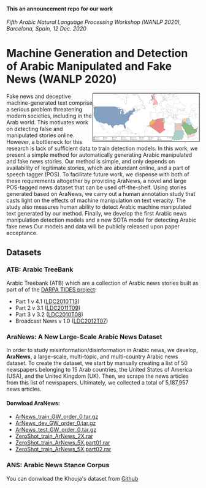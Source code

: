 #### This an announcement repo for our work 
*Fifth Arabic Natural Language Processing Workshop (WANLP 2020), Barcelona, Spain, 12 Dec. 2020*
# Machine Generation and Detection of Arabic Manipulated and Fake News (WANLP 2020)
<img src="https://github.com/MachineGenration/machine_genration_WANLP2020/blob/master/news_map.jpg" width="55%" style="border: 1px solid black;" align="right"/>
Fake news and deceptive machine-generated text comprise a serious problem threatening modern societies, including in the Arab world. This motivates work on detecting false and manipulated stories online. However, a bottleneck for this research is lack of sufficient data to train detection models. In this work, we present a simple method for automatically generating Arabic manipulated and fake news stories. Our method is simple, and only depends on availability of legitimate stories, which are abundant online, and a part of speech tagger (POS). To facilitate future work, we dispense with both of these requirements altogether by providing AraNews, a novel and large POS-tagged news dataset that can be used off-the-shelf. Using stories generated based on AraNews, we carry out a human annotation study that casts light on the effects of machine manipulation on text veracity. The study also measures human ability to detect Arabic machine manipulated text generated by our method. Finally, we develop the first Arabic news manipulation detection models and a new SOTA model for detecting Arabic fake news Our models and data will be publicly released upon paper acceptance.

## Datasets

### ATB: Arabic TreeBank

Arabic Treebank (ATB) which are a collection of Arabic news stories built as part of   of the [DARPA TIDES project](https://www.ldc.upenn.edu/collaborations/past-projects):
 - Part 1 v 4.1 ([LDC2010T13](https://catalog.ldc.upenn.edu/LDC2010T13))
 - Part 2 v 3.1 ([LDC2011T09](https://catalog.ldc.upenn.edu/LDC2011T09))
 - Part 3 v 3.2 ([LDC2010T08](https://catalog.ldc.upenn.edu/LDC2010T08))
 - Broadcast News v 1.0 ([LDC2012T07](https://catalog.ldc.upenn.edu/LDC2012T07))
 
### AraNews: A New Large-Scale Arabic News Dataset

In order to study misinformation/disinformation in Arabic news, we develop, **AraNews**, a large-scale, multi-topic, and  multi-country Arabic news dataset. To create the dataset, we start by manually creating a list of 50 newspapers belonging to 15 Arab countries, the United States of America (USA), and the United Kingdom (UK). Then, we  scrape the news articles from this list of newspapers. Ultimately, we collected a total of  5,187,957 news articles.

#### Donwload AraNews:

  - [ArNews_train_GW_order_0.tar.gz](https://github.com/MachineGenration/machine_genration_WANLP2020/blob/master/ArNews_train_GW_order_0.tar.gz)
  - [ArNews_dev_GW_order_0.tar.gz](https://github.com/MachineGenration/machine_genration_WANLP2020/blob/master/ArNews_dev_GW_order_0.tar.gz)
  - [ArNews_test_GW_order_0.tar.gz](https://github.com/MachineGenration/machine_genration_WANLP2020/blob/master/ArNews_test_GW_order_0.tar.gz)
  - [ZeroShot_train_ArNews_2X.rar](https://github.com/MachineGenration/machine_genration_WANLP2020/blob/master/ZeroShot_train_ArNews_2X.rar)
  - [ZeroShot_train_ArNews_5X.part01.rar](https://github.com/MachineGenration/machine_genration_WANLP2020/blob/master/ZeroShot_train_ArNews_5X.part01.rar)
  - [ZeroShot_train_ArNews_5X.part02.rar](https://github.com/MachineGenration/machine_genration_WANLP2020/blob/master/ZeroShot_train_ArNews_5X.part02.rar)
  
### ANS: Arabic News Stance Corpus 
You can donwload the Khouja's dataset from [Github](https://github.com/latynt/ans)

